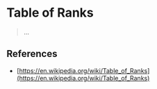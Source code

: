 # Table of Ranks

> …

## References

- [https://en.wikipedia.org/wiki/Table_of_Ranks](https://en.wikipedia.org/wiki/Table_of_Ranks)